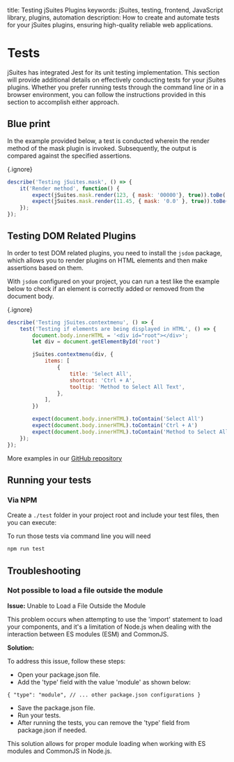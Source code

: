 title: Testing jSuites Plugins
keywords: jSuites, testing, frontend, JavaScript library, plugins, automation
description: How to create and automate tests for your jSuites plugins, ensuring high-quality reliable web applications.

Tests
=====

jSuites has integrated Jest for its unit testing implementation. This section will provide additional details on effectively conducting tests for your jSuites plugins. Whether you prefer running tests through the command line or in a browser environment, you can follow the instructions provided in this section to accomplish either approach.
  

Blue print
----------

In the example provided below, a test is conducted wherein the render method of the mask plugin is invoked. Subsequently, the output is compared against the specified assertions.

{.ignore}
```javascript
describe('Testing jSuites.mask', () => {
    it('Render method', function() {
        expect(jSuites.mask.render(123, { mask: '00000'}, true)).toBe('00123');
        expect(jSuites.mask.render(11.45, { mask: '0.0' }, true)).toBe('11.5');
    });
});
```

Testing DOM Related Plugins
----------

In order to test DOM related plugins, you need to install the `jsdom` package, which allows you to render plugins on HTML elements and then make assertions based on them.

With `jsdom` configured on your project, you can run a test like the example below to check if an element is correctly added or removed from the document body. 

{.ignore}
```javascript
describe('Testing jSuites.contextmenu', () => {
    test('Testing if elements are being displayed in HTML', () => {
        document.body.innerHTML = '<div id="root"></div>';
        let div = document.getElementById('root')

        jSuites.contextmenu(div, {
            items: [
                {
                    title: 'Select All',
                    shortcut: 'Ctrl + A',
                    tooltip: 'Method to Select All Text',
                },
            ],
        })

        expect(document.body.innerHTML).toContain('Select All')
        expect(document.body.innerHTML).toContain('Ctrl + A')
        expect(document.body.innerHTML).toContain('Method to Select All Text')
    });
});
```

More examples in our [GitHub repository](https://github.com/jsuites/jsuites/tree/main/tests)  
  

  

Running your tests
------------------

  

### Via NPM

Create a `./test` folder in your project root and include your test files, then you can execute:  

To run those tests via command line you will need

```bash
npm run test
```

Troubleshooting
---------------

  

### Not possible to load a file outside the module

**Issue:** Unable to Load a File Outside the Module

This problem occurs when attempting to use the 'import' statement to load your components, and it's a limitation of Node.js when dealing with the interaction between ES modules (ESM) and CommonJS.

**Solution:**

To address this issue, follow these steps:

- Open your package.json file.
- Add the 'type' field with the value 'module' as shown below:

```{ "type": "module", // ... other package.json configurations }```
- Save the package.json file.
- Run your tests.
- After running the tests, you can remove the 'type' field from package.json if needed.

This solution allows for proper module loading when working with ES modules and CommonJS in Node.js.
